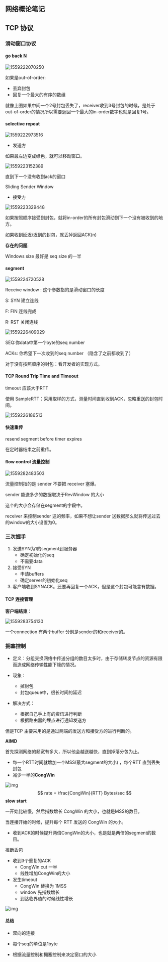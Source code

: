 ## 网络概论笔记

## TCP 协议

### 滑动窗口协议

#### go back N

![1559222070250](../../images/1559222070250.png)

如果是out-of-order:

* 丢弃封包
* 回复一个最大的有序的数组

就像上图如果中间一个2号封包丢失了，receiver收到3号封包的时候，是处于out-of-order的情况所以需要返回一个最大的in-order数字也就是回复1号。

#### selective repeat

 ![1559222973516](../../images/1559222973516.png)



* 发送方

如果最左边变成绿色，就可以移动窗口。

![1559223152389](../../images/1559223152389.png)

直到下一个没有收到ack的窗口

Sliding Sender Window



* 接受方

![1559223329448](../../images/1559223329448.png)

如果按照顺序接受到封包，就将in-order的所有封包滑动到下一个没有被收到的地方。

如果收到延迟/迟到的封包，就丢掉返回ACK(n)

**存在的问题**:

Windows size 最好是 seq size 的一半



#### segment

![1559224720528](../../images/1559224720528.png)



Receive window : 这个参数指的是滑动窗口的长度

S: SYN 建立连线

F: FIN 连线完成

R: RST 关闭连线

![1559226409029](../../images/1559226409029.png)

SEQ:你data中第一个byte的seq number

ACKs: 你希望下一次收到的seq number （隐含了之前都收到了）

对于没有按照顺序的封包：看开发者的实现方式。



#### TCP Round Trip Time and Timeout

timeout 应该大于RTT

使用 SampleRTT：采用取样的方式，测量时间直到收到ACK，忽略重送的封包时间。



![1559226186513](../../images/1559226186513.png)



#### 快速重传

resend segment before timer expires  

在定时器结束之前重传。



#### flow control 流量控制



![1559282483503](../../images/1559282483503.png)

流量控制指的是 sender 不要把 receiver 塞爆。

sender 能送多少的数据取决于RevWindow 的大小 

这个的大小会存储在segment的字段中。

receiver 来控制sender 送的频率，如果不想让sender 送数据那么就将传送过去的window的大小设置为0。



### 三次握手

1. 发送SYN为1的segment到服务器
   * 确定初始化的seq
   * 不需要data
2. 接受SYN
   * 申请buffers
   * 确定server的初始化seq
3. 客户端收到SYNACK。还要再回复一个ACK，但是这个封包可能含有数据。



#### TCP 连接管理



**客户端结束**：



![1559283754130](../../images/1559283754130.png)

 

一个connection 有两个buffer 分别是sender的和receiver的。

### 拥塞控制

* 定义：分组交换网络中传送分组的数目太多时，由于存储转发节点的资源有限而造成网络传输性能下降的情况。

* 现象：
  * 掉封包
  * 封包queue中，很长时间的延迟

* 解决方式：
  * 根据自己手上有的资讯进行判断
  * 根据路由器的埋点进行通知发送方

但是TCP 主要采用的是通过两端的发送方和接受方的进行判断的。



**AIMD**

首先探测网络的频宽有多大，所以他会越送越快，直到掉落分包为止。

* 每一个RTT时间就增加一个MSS(最大segment的大小) ，每个RTT 直到丢失封包
* 减少一半的**CongWin** 

![img](../../images/1234352-e9c36c1963b96e3b.webp)
$$
rate = \frac{CongWin}{RTT}    Bytes/sec
$$
**slow start**

一开始比较慢，然后指数增长 CongWin 的大小，也就是MSS的数目。

当连接开始的时候，提升每个 RTT 发送的 CongWin 的大小。

- 收到ACK的时候提升两倍CongWin的大小，也是就是两倍的segment的数目。



推断丢包

- 收到3个重复的ACK
  - CongWin cut 一半
  - 线性增加CongWin的大小
- 发生timeout
  - CongWin 替换为 1MSS
  - window 先指数增长
  - 到达临界值的时候线性增长

![img](../../images/1234352-2738b3eb14207b1c.webp)



#### 总结

* 双向的连接

* 每个seq的单位是1byte
* 根据流量控制和拥塞控制来决定窗口的大小




